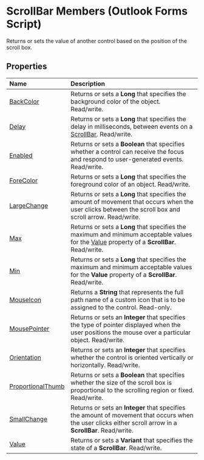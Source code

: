
# ScrollBar Members (Outlook Forms Script)

Returns or sets the value of another control based on the position of the scroll box.


## Properties



|**Name**|**Description**|
|:-----|:-----|
| [BackColor](b87d125a-f568-99c4-6018-2d60639a943b.md)|Returns or sets a  **Long** that specifies the background color of the object. Read/write.|
| [Delay](6eb415e2-961e-09df-2504-a1c65ebd3b32.md)|Returns or sets a  **Long** that specifies the delay in milliseconds, between events on a [ScrollBar](9e0a0f3d-fb04-2180-3beb-306b09c10c01.md). Read/write.|
| [Enabled](0b13f6da-7c1f-5368-ae99-4fdeebde41a8.md)|Returns or sets a  **Boolean** that specifies whether a control can receive the focus and respond to user-generated events. Read/write.|
| [ForeColor](c0e3b0a9-3f0d-4df7-9f27-a44f339a2f47.md)|Returns or sets a  **Long** that specifies the foreground color of an object. Read/write.|
| [LargeChange](1236ef08-7788-a345-e2a6-a3c647fe2675.md)|Returns or sets a  **Long** that specifies the amount of movement that occurs when the user clicks between the scroll box and scroll arrow. Read/write.|
| [Max](e87f11c7-2e94-2b29-39ba-b2f2121efed6.md)|Returns or sets a  **Long** that specifies the maximum and minimum acceptable values for the [Value](816e7e02-166c-e36e-4d0c-3e0af0187fe6.md) property of a **ScrollBar**. Read/write.|
| [Min](ddff3579-3af5-f246-b6b6-679d96908e0c.md)|Returns or sets a  **Long** that specifies the maximum and minimum acceptable values for the **Value** property of a **ScrollBar**. Read/write.|
| [MouseIcon](bfca3942-5797-88c6-6c44-f3195373d483.md)|Returns a  **String** that represents the full path name of a custom icon that is to be assigned to the control. Read-only.|
| [MousePointer](0e188482-4ee3-5d48-c8b0-65eea0543d16.md)|Returns or sets an  **Integer** that specifies the type of pointer displayed when the user positions the mouse over a particular object. Read/write.|
| [Orientation](6fb33a07-b15f-8cbf-201c-026c2043f0f7.md)|Returns or sets an  **Integer** that specifies whether the control is oriented vertically or horizontally. Read/write.|
| [ProportionalThumb](3238c848-3279-9a3b-a576-136d9f1ddf28.md)|Returns or sets a  **Boolean** that specifies whether the size of the scroll box is proportional to the scrolling region or fixed. Read/write.|
| [SmallChange](cd8b6b7f-118a-1cda-00af-11ab74f6617a.md)|Returns or sets an  **Integer** that specifies the amount of movement that occurs when the user clicks either scroll arrow in a **ScrollBar**. Read/write.|
| [Value](816e7e02-166c-e36e-4d0c-3e0af0187fe6.md)|Returns or sets a  **Variant** that specifies the state of a **ScrollBar**. Read/write.|


